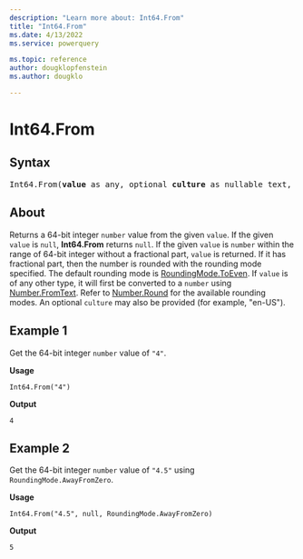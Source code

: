 ```yaml
---
description: "Learn more about: Int64.From"
title: "Int64.From"
ms.date: 4/13/2022
ms.service: powerquery

ms.topic: reference
author: dougklopfenstein
ms.author: dougklo

---
```

# Int64.From

## Syntax

<pre>
Int64.From(<b>value</b> as any, optional <b>culture</b> as nullable text, optional <b>roundingMode</b> as nullable number) as nullable number
</pre>
  
## About

Returns a 64-bit integer `number` value from the given `value`. If the given `value` is `null`, **Int64.From** returns `null`. If the given `value` is `number` within the range of 64-bit integer without a fractional part, `value` is returned. If it has fractional part, then the number is rounded with the rounding mode specified. The default rounding mode is [RoundingMode.ToEven](/powerquery-m/roundingmode-toeven). If `value` is of any other type, it will first be converted to a `number` using [Number.FromText](/powerquery-m/number-fromtext). Refer to [Number.Round](/powerquery-m/number-round) for the available rounding modes. An optional `culture` may also be provided (for example, "en-US").

## Example 1

Get the 64-bit integer `number` value of `"4"`.

**Usage**

```powerquery-m
Int64.From("4")
```

**Output**

`4`

## Example 2

Get the 64-bit integer `number` value of `"4.5"` using `RoundingMode.AwayFromZero`.

**Usage**

```powerquery-m
Int64.From("4.5", null, RoundingMode.AwayFromZero)
```

**Output**

`5`

